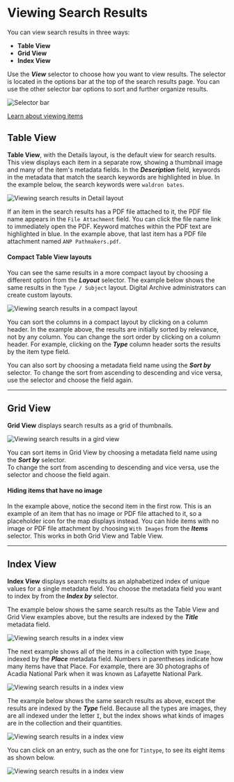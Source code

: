 # Viewing Search Results

You can view search results in three ways:

- **Table View**
- **Grid View**
- **Index View**

Use the **_View_** selector to choose how you want to view results. The selector is located in the options bar at the top of
the search results page. You can use the other selector bar options to sort and further organize results.

![Selector bar](viewing-search-results-1.jpg)

[Learn about viewing items](/user/viewing-items)

## Table View

**Table View**, with the Details layout, is the default view for search results. This view displays each item in 
a separate row, showing a thumbnail image and many of the item's metadata fields. In the
**_Description_** field, keywords in the metadata that match the
search keywords are highlighted in blue. In the example below, the search keywords were `waldron bates`.

![Viewing search results in Detail layout](viewing-search-results-3.jpg)

If an item in the search results has a PDF file attached to it, the PDF file name appears in the
`File Attachment` field. You can click the file name link to immediately open the PDF. Keyword matches
within the PDF text are highlighted in blue. In the example above, that last item has a PDF file 
attachment named `ANP Pathmakers.pdf`.

#### Compact Table View layouts

You can see the same results in a more compact layout by choosing a different option from the **_Layout_** selector.
The example below shows the same results in the `Type / Subject` layout. Digital Archive administrators can create custom layouts. 

![Viewing search results in a compact layout](viewing-search-results-4.jpg)

You can sort the columns in a compact layout by clicking on a column header. In the example above, the
results are initially sorted by relevance, not by any column. You can change the sort order by
clicking on a column header. For example, clicking on the **_Type_** column header sorts the results by the item type field. 

You can also sort by choosing a metadata field
name using the **_Sort by_** selector. To change the sort from ascending to descending and vice versa,
use the selector and choose the field again.

---

## Grid View

**Grid View** displays search results as a grid of thumbnails.

![Viewing search results in a gird view](viewing-search-results-5.jpg)

You can sort items in Grid View by choosing a metadata field name using the **_Sort by_** selector.  
To change the sort from ascending to descending and vice versa, use the selector and choose the field again.

#### Hiding items that have no image

In the example above, notice the second item in the first row. This is an example of an item 
that has no image or PDF file attached to it, so a placeholder icon for the map displays
instead. You can hide items with no image or PDF file attachment by choosing `With Images`
from the **_Items_** selector. This works in both Grid View and Table View.

---

## Index View

**Index View** displays search results as an alphabetized index of unique values for a
single metadata field. You choose the metadata field you want to index by from the
**_Index by_** selector.

The example below shows the same search results as the Table View and Grid View examples
above, but the results are indexed by the **_Title_** metadata field.

![Viewing search results in a index view](viewing-search-results-6.jpg)

The next example shows all of the items in a collection with type `Image`, indexed by the **_Place_** metadata field.
Numbers in parentheses indicate how many items have that Place. For example, there are 30 photographs of Acadia
National Park when it was known as Lafayette National Park.

![Viewing search results in a index view](viewing-search-results-7.jpg)

The example below shows the same search results as above, except the results are indexed by the **_Type_** field.
Because all the types are images, they are all indexed under the letter `I`, but the index shows what kinds of
images are in the collection and their quantities.

![Viewing search results in a index view](viewing-search-results-8.jpg)

 You can click on an entry, such as the one for `Tintype`, to see its eight items as shown below.

![Viewing search results in a index view](viewing-search-results-9.jpg)
